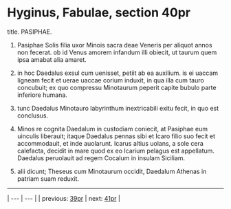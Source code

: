 # Hyginus, Fabulae, section 40pr

title. PASIPHAE.



1. Pasiphae Solis filia uxor Minois sacra deae Veneris per aliquot annos non fecerat. ob id Venus amorem infandum illi obiecit, ut taurum quem ipsa amabat alia amaret.



2. in hoc Daedalus exsul cum uenisset, petiit ab ea auxilium. is ei uaccam ligneam fecit et uerae uaccae corium induxit, in qua illa cum tauro concubuit; ex quo compressu Minotaurum peperit capite bubulo parte inferiore humana.



3. tunc Daedalus Minotauro labyrinthum inextricabili exitu fecit, in quo est conclusus.



4. Minos re cognita Daedalum in custodiam coniecit, at Pasiphae eum uinculis liberauit; itaque Daedalus pennas sibi et Icaro filio suo fecit et accommodauit, et inde auolarunt. Icarus altius uolans, a sole cera calefacta, decidit in mare quod ex eo Icarium pelagus est appellatum. Daedalus peruolauit ad regem Cocalum in insulam Siciliam.



5. alii dicunt; Theseus cum Minotaurum occidit, Daedalum Athenas in patriam suam reduxit.



---

| --- | --- |
| previous: [39pr](../39pr/) | next: [41pr](../41pr/) |